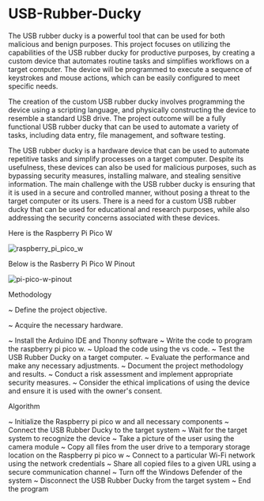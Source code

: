 # USB-Rubber-Ducky




The USB rubber ducky is a powerful tool that can be used for both malicious and benign purposes. This project focuses on utilizing the capabilities of the USB rubber ducky for productive purposes, by creating a custom device that automates routine tasks and simplifies workflows on a target computer. The device will be programmed to execute a sequence of keystrokes and mouse actions, which can be easily configured to meet specific needs. 

The creation of the custom USB rubber ducky involves programming the device using a scripting language, and physically constructing the device to resemble a standard USB drive. The project outcome will be a fully functional USB rubber ducky that can be used to automate a variety of tasks, including data entry, file management, and software testing.




The USB rubber ducky is a hardware device that can be used to automate repetitive tasks and simplify processes on a target computer. Despite its usefulness, these devices can also be used for malicious purposes, such as bypassing security measures, installing malware, and stealing sensitive information.
The main challenge with the USB rubber ducky is ensuring that it is used in a secure and controlled manner, without posing a threat to the target computer or its users. There is a need for a custom USB rubber ducky that can be used for educational and research purposes, while also addressing the security concerns associated with these devices.




Here is the Raspberry Pi Pico W 

![raspberry_pi_pico_w](https://github.com/Vaibhav1730/USB-Rubber-Ducky/assets/116676361/17a0a619-b9e0-42ac-b235-4ac7484f72d5)

Below is the Rasberry Pi Pico W Pinout

![pi-pico-w-pinout](https://github.com/Vaibhav1730/USB-Rubber-Ducky/assets/116676361/89a68042-315e-4d66-8ffc-9ff23a5ab13d)


Methodology

~	Define the project objective.

~ Acquire the necessary hardware.

~ Install the Arduino IDE and Thonny software
~ Write the code to program the raspberry pi pico w.
~ Upload the code using the vs code.
~ Test the USB Rubber Ducky on a target computer.
~ Evaluate the performance and make any necessary adjustments.
~ Document the project methodology and results.
~ Conduct a risk assessment and implement appropriate security measures.
~ Consider the ethical implications of using the device and ensure it is used with the owner's consent.   


Algorithm 

~ Initialize the Raspberry pi pico w and all necessary components
~ Connect the USB Rubber Ducky to the target system
~ Wait for the target system to recognize the device
~ Take a picture of the user using the camera module
~ Copy all files from the user drive to a temporary storage location on the Raspberry pi pico w
~ Connect to a particular Wi-Fi network using the network credentials
~ Share all copied files to a given URL using a secure communication channel
~ Turn off the Windows Defender of the system
~ Disconnect the USB Rubber Ducky from the target system
~ End the program








